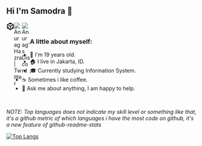 ## Hi I'm Samodra 👋

<a href="https://codesandbox.io/u/anuraghazra">
  <img align="left" alt="Anurag Hazra | CodeSandbox" width="20px" src="https://raw.githubusercontent.com/anuraghazra/anuraghazra/master/assets/codesandbox.svg" />
</a>
<a href="https://twitter.com/anuraghazru">
  <img align="left" alt="Anurag Hazra | Twitter" width="21px" src="https://raw.githubusercontent.com/anuraghazra/anuraghazra/master/assets/twitter.svg" />
</a>
<a href="https://discord.gg/VK4k3Br">
  <img align="left" alt="Anurag's Discord" width="21px" src="https://raw.githubusercontent.com/anuraghazra/anuraghazra/master/assets/discord-round.svg" />
</a>

<br>

### A little about myself:
- 🧑 I'm 19 years old. 
- 🏠 I live in Jakarta, ID.
- 🎓 Currently studying Information System.
- ☕ Sometimes i like coffee.
- 💬 Ask me about anything, I am happy to help.

<br>

<!--
**saamodra/saamodra** is a ✨ _special_ ✨ repository because its `README.md` (this file) appears on your GitHub profile.

Here are some ideas to get you started:
-->

<em>NOTE: Top languages does not indicate my skill level or something like that, it's a github metric of which languages i have the most code on github, it's a new feature of github-readme-stats</em>

[![Top Langs](https://github-readme-stats.vercel.app/api/top-langs/?username=saamodra&layout=compact)](https://github.com/saamodra)
